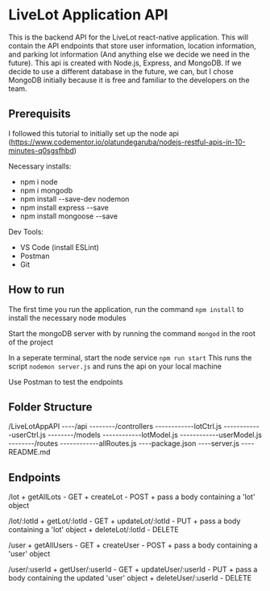 # LiveLot Application API
This is the backend API for the LiveLot react-native application. This will contain the API endpoints that store user information, location information, and parking lot information (And anything else we decide we need in the future). This api is created with Node.js, Express, and MongoDB. If we decide to use a different database in the future, we can, but I chose MongoDB initially because it is free and familiar to the developers on the team.

## Prerequisits
I followed this tutorial to initially set up the node api (https://www.codementor.io/olatundegaruba/nodejs-restful-apis-in-10-minutes-q0sgsfhbd)

Necessary installs:
- npm i node
- npm i mongodb
- npm install --save-dev nodemon
- npm install express --save
- npm install mongoose --save

Dev Tools:
- VS Code (install ESLint)
- Postman
- Git

## How to run
The first time you run the application, run the command `npm install` to install the necessary node modules

Start the mongoDB server with by running the command `mongod` in the root of the project

In a seperate terminal, start the node service
`npm run start`
This runs the script `nodemon server.js` and runs the api on your local machine

Use Postman to test the endpoints

## Folder Structure
/LiveLotAppAPI
----/api
--------/controllers
------------lotCtrl.js
------------userCtrl.js
--------/models
------------lotModel.js
------------userModel.js
--------/routes
------------allRoutes.js
----package.json
----server.js
----README.md

## Endpoints
/lot
    + getAllLots - GET
    + createLot - POST
      + pass a body containing a 'lot' object

/lot/:lotId
    + getLot/:lotId - GET
    + updateLot/:lotId - PUT
      + pass a body containing a 'lot' object
    + deleteLot/:lotId - DELETE

/user
    + getAllUsers - GET
    + createUser - POST
      + pass a body containing a 'user' object

/user/:userId
    + getUser/:userId - GET
    + updateUser/:userId - PUT
      + pass a body containing the updated 'user' object
    + deleteUser/:userId - DELETE
